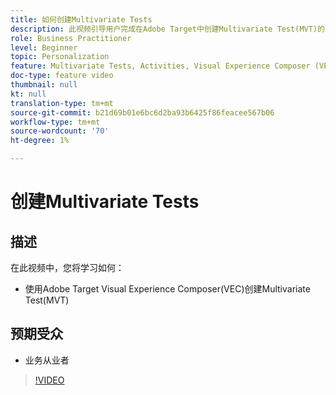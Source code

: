 ```yaml
---
title: 如何创建Multivariate Tests
description: 此视频引导用户完成在Adobe Target中创建Multivariate Test(MVT)的关键工作流程。 了解创建和解释MVT的步骤。
role: Business Practitioner
level: Beginner
topic: Personalization
feature: Multivariate Tests, Activities, Visual Experience Composer (VEC)
doc-type: feature video
thumbnail: null
kt: null
translation-type: tm+mt
source-git-commit: b21d69b01e6bc6d2ba93b6425f86feacee567b06
workflow-type: tm+mt
source-wordcount: '70'
ht-degree: 1%

---
```



# 创建Multivariate Tests

## 描述

在此视频中，您将学习如何：

* 使用Adobe Target Visual Experience Composer(VEC)创建Multivariate Test(MVT)

## 预期受众

* 业务从业者

>[!VIDEO](https://video.tv.adobe.com/v/17395/?quality=12)